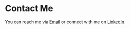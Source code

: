 # Contact Me

You can reach me via [Email](mohammedismaili.2004@gmail.com) or connect with me on [LinkedIn]([https://www.linkedin.com/in/yourprofile/](https://www.linkedin.com/in/mohammed-ismaili-718b63256/)).
